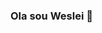 ### Ola sou Weslei 👋

<!--
**WesleiH3/WesleiH3** is a ✨ _special_ ✨ repository because its `README.md` (this file) appears on your GitHub profile.

Here are some ideas to get you started:

- 🔭 I’m currently working on ...
- 🌱 I’m currently learning ...
- 👯 I’m looking to collaborate on ...
- 🤔 I’m looking for help with ...
- 💬 Ask me about ...
- 📫 How to reach me: ...
- 😄 Pronomes:Ele, Dele ...
- ⚡ Curiosidade: Vou fazer um jogo sozinho  ...
-->
